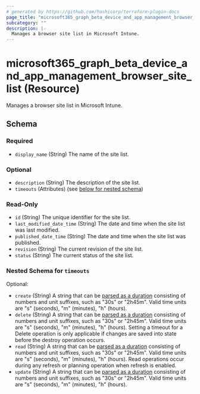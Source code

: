 ```yaml
---
# generated by https://github.com/hashicorp/terraform-plugin-docs
page_title: "microsoft365_graph_beta_device_and_app_management_browser_site_list Resource - terraform-provider-microsoft365"
subcategory: ""
description: |-
  Manages a browser site list in Microsoft Intune.
---
```


# microsoft365_graph_beta_device_and_app_management_browser_site_list (Resource)

Manages a browser site list in Microsoft Intune.



<!-- schema generated by tfplugindocs -->
## Schema

### Required

- `display_name` (String) The name of the site list.

### Optional

- `description` (String) The description of the site list.
- `timeouts` (Attributes) (see [below for nested schema](#nestedatt--timeouts))

### Read-Only

- `id` (String) The unique identifier for the site list.
- `last_modified_date_time` (String) The date and time when the site list was last modified.
- `published_date_time` (String) The date and time when the site list was published.
- `revision` (String) The current revision of the site list.
- `status` (String) The current status of the site list.

<a id="nestedatt--timeouts"></a>
### Nested Schema for `timeouts`

Optional:

- `create` (String) A string that can be [parsed as a duration](https://pkg.go.dev/time#ParseDuration) consisting of numbers and unit suffixes, such as "30s" or "2h45m". Valid time units are "s" (seconds), "m" (minutes), "h" (hours).
- `delete` (String) A string that can be [parsed as a duration](https://pkg.go.dev/time#ParseDuration) consisting of numbers and unit suffixes, such as "30s" or "2h45m". Valid time units are "s" (seconds), "m" (minutes), "h" (hours). Setting a timeout for a Delete operation is only applicable if changes are saved into state before the destroy operation occurs.
- `read` (String) A string that can be [parsed as a duration](https://pkg.go.dev/time#ParseDuration) consisting of numbers and unit suffixes, such as "30s" or "2h45m". Valid time units are "s" (seconds), "m" (minutes), "h" (hours). Read operations occur during any refresh or planning operation when refresh is enabled.
- `update` (String) A string that can be [parsed as a duration](https://pkg.go.dev/time#ParseDuration) consisting of numbers and unit suffixes, such as "30s" or "2h45m". Valid time units are "s" (seconds), "m" (minutes), "h" (hours).
